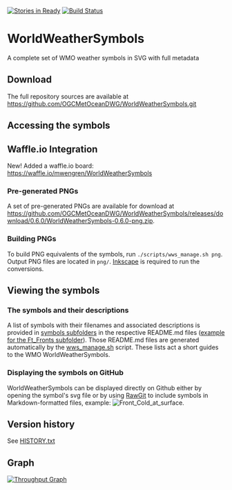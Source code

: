 [![Stories in Ready](https://badge.waffle.io/mwengren/WorldWeatherSymbols.png?label=ready&title=Ready)](https://waffle.io/mwengren/WorldWeatherSymbols)
[![Build Status](https://travis-ci.org/OGCMetOceanDWG/WorldWeatherSymbols.png?branch=master)](https://travis-ci.org/OGCMetOceanDWG/WorldWeatherSymbols)

WorldWeatherSymbols
===================

A complete set of WMO weather symbols in SVG with full metadata

Download
--------

The full repository sources are available at https://github.com/OGCMetOceanDWG/WorldWeatherSymbols.git

Accessing the symbols
---------------------

Waffle.io Integration
---------------------

New! Added a waffle.io board: https://waffle.io/mwengren/WorldWeatherSymbols

### Pre-generated PNGs

A set of pre-generated PNGs are available for download at https://github.com/OGCMetOceanDWG/WorldWeatherSymbols/releases/download/0.6.0/WorldWeatherSymbols-0.6.0-png.zip.

### Building PNGs

To build PNG equivalents of the symbols, run ```./scripts/wws_manage.sh png```.  Output PNG files are located in ```png/```.  [Inkscape](https://inkscape.org) is required to run the conversions.  

Viewing the symbols
---------------------

### The symbols and their descriptions

A list of symbols with their filenames and associated descriptions is provided in [symbols subfolders](https://github.com/OGCMetOceanDWG/WorldWeatherSymbols/tree/master/symbols/) in the respective README.md files ([example for the Ft_Fronts subfolder](https://github.com/OGCMetOceanDWG/WorldWeatherSymbols/tree/master/symbols/Ft_Fronts/)). Those README.md files are generated automatically by the [wws_manage.sh](https://github.com/OGCMetOceanDWG/WorldWeatherSymbols/tree/master/scripts/wws_manage.sh) script. These lists act a short guides to the WMO WorldWeatherSymbols.


### Displaying the symbols on GitHub

WorldWeatherSymbols can be displayed directly on Github either by opening the symbol's svg file or by using [RawGit](https://rawgit.com/) to include symbols in Markdown-formatted files, example: ![Front_Cold_at_surface](https://cdn.rawgit.com/OGCMetOceanDWG/WorldWeatherSymbols/master/symbols/Ft_Fronts/WeatherSymbol_WMO_Front_Quasi-stationary_at_surface.svg).

Version history
---------------------

See [HISTORY.txt](https://github.com/OGCMetOceanDWG/WorldWeatherSymbols/tree/master/HISTORY.txt)

Graph
-----
[![Throughput Graph](https://graphs.waffle.io/mwengren/WorldWeatherSymbols/throughput.svg)](https://waffle.io/mwengren/WorldWeatherSymbols/metrics/throughput) 
